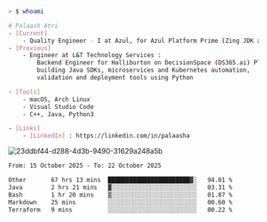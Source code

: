 ```sh
> $ whoami

# Palaash Atri
- [Current]
    - Quality Engineer - I at Azul, for Azul Platform Prime (Zing JDK and OptHub Cloud-Native Compiler)
- [Previous]
    - Engineer at L&T Technology Services :
        Backend Engineer for Halliburton on DecisionSpace (DS365.ai) Platform team,
        building Java SDKs, microservices and Kubernetes automation,
        validation and deployment tools using Python

- [Tools]
    - macOS, Arch Linux
    - Visual Studio Code
    - C++, Java, Python3

- [Links]
    - [LinkedIn] : https://linkedin.com/in/palaasha 

```
![23ddbf44-d288-4d3b-9490-31629a248a5b](https://github.com/user-attachments/assets/e8f7d8c9-2427-40a3-b819-73b167b77e19)


<!--START_SECTION:waka-->

```txt
From: 15 October 2025 - To: 22 October 2025

Other       67 hrs 13 mins  ███████████████████████▓░   94.01 %
Java        2 hrs 21 mins   ▓░░░░░░░░░░░░░░░░░░░░░░░░   03.31 %
Bash        1 hr 20 mins    ▒░░░░░░░░░░░░░░░░░░░░░░░░   01.87 %
Markdown    25 mins         ░░░░░░░░░░░░░░░░░░░░░░░░░   00.60 %
Terraform   9 mins          ░░░░░░░░░░░░░░░░░░░░░░░░░   00.22 %
```

<!--END_SECTION:waka-->
